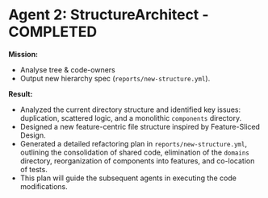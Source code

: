 # Agent 2: StructureArchitect - COMPLETED

**Mission:**
*   Analyse tree & code-owners
*   Output new hierarchy spec (`reports/new-structure.yml`).

**Result:**
*   Analyzed the current directory structure and identified key issues: duplication, scattered logic, and a monolithic `components` directory.
*   Designed a new feature-centric file structure inspired by Feature-Sliced Design.
*   Generated a detailed refactoring plan in `reports/new-structure.yml`, outlining the consolidation of shared code, elimination of the `domains` directory, reorganization of components into features, and co-location of tests.
*   This plan will guide the subsequent agents in executing the code modifications. 